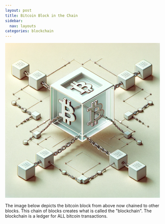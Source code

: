 ```yaml
---
layout: post
title: Bitcoin Block in the Chain
sidebar:
  nav: layouts
categories: blockchain
---
```

![Bitcoin Block](/img/single-bitcoin-block-chained-in-blockchain.png)

The image below depicts the bitcoin block from above now chained to other blocks. This chain of blocks creates what is called the "blockchain". The blockchain is a ledger for ALL bitcoin transactions.
